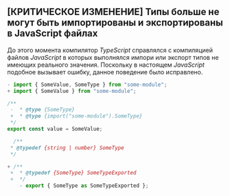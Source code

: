 ## [КРИТИЧЕСКОЕ ИЗМЕНЕНИЕ] Типы больше не могут быть импортированы и экспортированы в JavaScript файлах

До этого момента компилятор _TypeScript_ справлялся с компиляцией файлов _JavaScript_ в которых выполнялся импори или экспорт типов не имеющих реального значения. Поскольку в настоящем _JavaScript_ подобное вызывает ошибку, данное поведение было исправлено.



`````ts
- import { SomeValue, SomeType } from "some-module";
+ import { SomeValue } from "some-module";

/**
 -  * @type {SomeType}
 +  * @type {import("some-module").SomeType}
 */
export const value = SomeValue;
`````

`````ts
  /**
 * @typedef {string | number} SomeType
 */

+ /**
 +  * @typedef {SomeType} SomeTypeExported
 +  */
    - export { SomeType as SomeTypeExported };
`````


